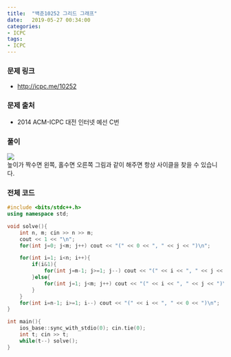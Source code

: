 ```yaml
---
title:  "백준10252 그리드 그래프"
date:   2019-05-27 00:34:00
categories:
- ICPC
tags:
- ICPC
---
```


### 문제 링크
* http://icpc.me/10252

### 문제 출처
* 2014 ACM-ICPC 대전 인터넷 예선 C번

### 풀이
<img src = "https://i.imgur.com/iQVCQQ0.png"><br>
높이가 짝수면 왼쪽, 홀수면 오른쪽 그림과 같이 해주면 항상 사이클을 찾을 수 있습니다.

### 전체 코드
```cpp
#include <bits/stdc++.h>
using namespace std;

void solve(){
	int n, m; cin >> n >> m;
	cout << 1 << "\n";
	for(int j=0; j<m; j++) cout << "(" << 0 << ", " << j << ")\n";

	for(int i=1; i<n; i++){
		if(i&1){
			for(int j=m-1; j>=1; j--) cout << "(" << i << ", " << j << ")\n";
		}else{
			for(int j=1; j<m; j++) cout << "(" << i << ", " << j << ")\n";
		}
	}
	for(int i=n-1; i>=1; i--) cout << "(" << i << ", " << 0 << ")\n";
}

int main(){
	ios_base::sync_with_stdio(0); cin.tie(0);
	int t; cin >> t;
	while(t--) solve();
}
```
